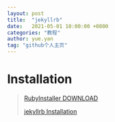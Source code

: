 ```yaml
---
layout: post
title:  "jekyllrb"
date:   2021-05-01 10:00:00 +0800
categories: "教程"
author: yue.yan
tag: "github个人主页"
---
```


# Installation
> [RubyInstaller DOWNLOAD](https://github.com/oneclick/rubyinstaller2/releases/download/RubyInstaller-2.7.3-1/rubyinstaller-devkit-2.7.3-1-x64.exe)
> 
> [jekyllrb Installation](https://jekyllrb.com/docs/installation/windows/)
